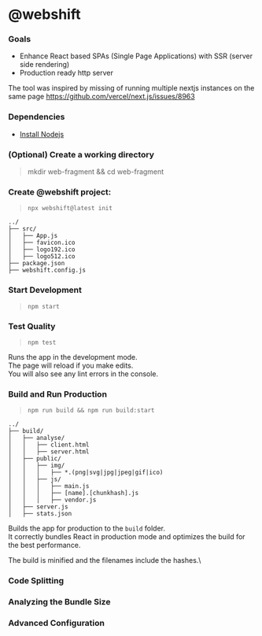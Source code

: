 # @webshift

### Goals
* Enhance React based SPAs (Single Page Applications) with SSR (server side rendering)
* Production ready http server

The tool was inspired by missing of running multiple nextjs instances on the same page
https://github.com/vercel/next.js/issues/8963

### Dependencies

* [Install Nodejs](https://nodejs.org/en/download/)


### (Optional) Create a working directory

> mkdir web-fragment && cd web-fragment

### Create @webshift project:

> `npx webshift@latest init`

```text
../
├── src/
│   ├── App.js
│   ├── favicon.ico
│   ├── logo192.ico
│   ├── logo512.ico
├── package.json
├── webshift.config.js
```

### Start Development
> `npm start`

### Test Quality
> `npm test`


Runs the app in the development mode.\
The page will reload if you make edits.\
You will also see any lint errors in the console.

### Build and Run Production
> `npm run build && npm run build:start`

```text
../
├── build/
│   ├── analyse/
│   │   ├── client.html
│   │   ├── server.html
│   ├── public/
│   │   ├── img/
│   │   │   ├── *.(png|svg|jpg|jpeg|gif|ico)
│   │   ├── js/
│   │   │   ├── main.js
│   │   │   ├── [name].[chunkhash].js
│   │   │   ├── vendor.js
│   ├── server.js
│   ├── stats.json
```

Builds the app for production to the `build` folder.\
It correctly bundles React in production mode and optimizes the build for the best performance.

The build is minified and the filenames include the hashes.\

### Code Splitting

### Analyzing the Bundle Size

### Advanced Configuration



